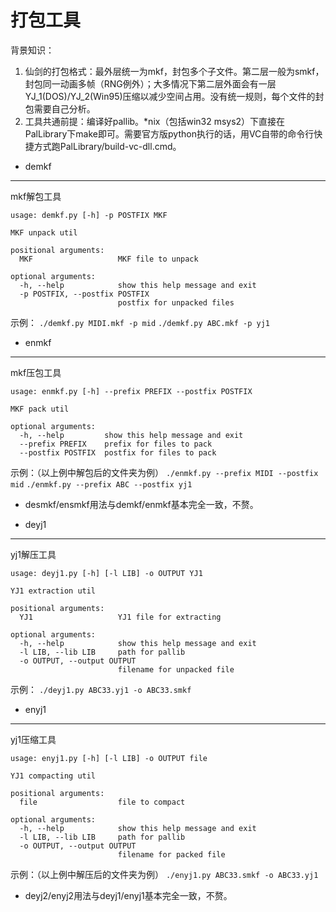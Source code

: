 打包工具
======
背景知识：
1. 仙剑的打包格式：最外层统一为mkf，封包多个子文件。第二层一般为smkf，封包同一动画多帧（RNG例外）；大多情况下第二层外面会有一层YJ_1(DOS)/YJ_2(Win95)压缩以减少空间占用。没有统一规则，每个文件的封包需要自己分析。
2. 工具共通前提：编译好pallib。*nix（包括win32 msys2）下直接在PalLibrary下make即可。需要官方版python执行的话，用VC自带的命令行快捷方式跑PalLibrary/build-vc-dll.cmd。

* demkf
-------
mkf解包工具
```
usage: demkf.py [-h] -p POSTFIX MKF

MKF unpack util

positional arguments:
  MKF                   MKF file to unpack

optional arguments:
  -h, --help            show this help message and exit
  -p POSTFIX, --postfix POSTFIX
                        postfix for unpacked files
```
示例：
`./demkf.py MIDI.mkf -p mid`
`./demkf.py ABC.mkf -p yj1`

* enmkf
-------
mkf压包工具
```
usage: enmkf.py [-h] --prefix PREFIX --postfix POSTFIX

MKF pack util

optional arguments:
  -h, --help         show this help message and exit
  --prefix PREFIX    prefix for files to pack
  --postfix POSTFIX  postfix for files to pack
```
示例：（以上例中解包后的文件夹为例）
`./enmkf.py --prefix MIDI --postfix mid`
`./enmkf.py --prefix ABC --postfix yj1`

* desmkf/ensmkf用法与demkf/enmkf基本完全一致，不赘。

* deyj1
-------
yj1解压工具
```
usage: deyj1.py [-h] [-l LIB] -o OUTPUT YJ1

YJ1 extraction util

positional arguments:
  YJ1                   YJ1 file for extracting

optional arguments:
  -h, --help            show this help message and exit
  -l LIB, --lib LIB     path for pallib
  -o OUTPUT, --output OUTPUT
                        filename for unpacked file
```
示例：
`./deyj1.py ABC33.yj1 -o ABC33.smkf`

* enyj1
-------
yj1压缩工具
```
usage: enyj1.py [-h] [-l LIB] -o OUTPUT file

YJ1 compacting util

positional arguments:
  file                  file to compact

optional arguments:
  -h, --help            show this help message and exit
  -l LIB, --lib LIB     path for pallib
  -o OUTPUT, --output OUTPUT
                        filename for packed file
```
示例：（以上例中解压后的文件夹为例）
`./enyj1.py ABC33.smkf -o ABC33.yj1`

* deyj2/enyj2用法与deyj1/enyj1基本完全一致，不赘。